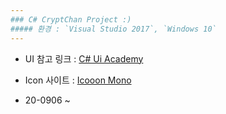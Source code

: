 ```yaml
---
### C# CryptChan Project :)  
##### 환경 : `Visual Studio 2017`, `Windows 10` 
---
```

- UI 참고 링크 : [C# Ui Academy](https://www.youtube.com/watch?v=K9Ps66GoD-k&t=562s)
- Icon 사이트 : [Icooon Mono](https://icooon-mono.com/)

- 20-0906 ~ 